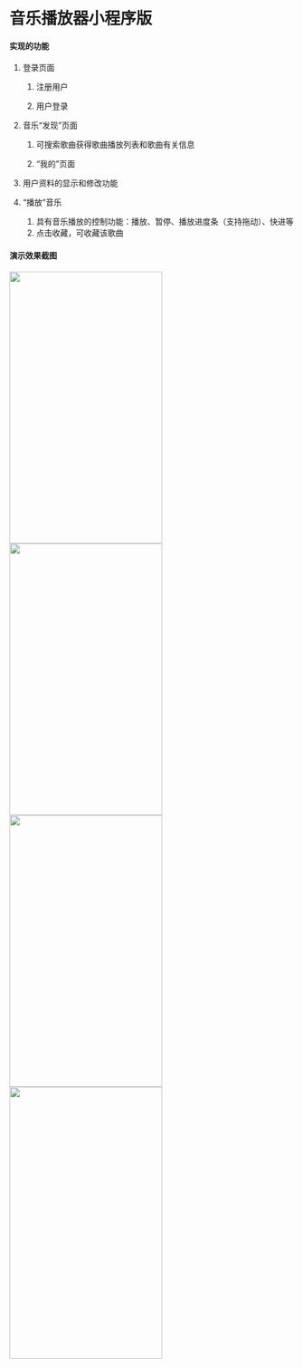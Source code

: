 # 音乐播放器小程序版



#### 实现的功能

1. 登录页面

    1) 注册用户

    2) 用户登录


2. 音乐“发现”页面

    1) 可搜索歌曲获得歌曲播放列表和歌曲有关信息

    2) “我的”页面

3. 用户资料的显示和修改功能

4. “播放”音乐
    1) 具有音乐播放的控制功能：播放、暂停、播放进度条（支持拖动）、快进等
    2) 点击收藏，可收藏该歌曲


#### 演示效果截图

<img src="https://gitee.com/hhyygg/weixin-app-musicplayer/raw/master/demo/1_1home.jpg"  width = "270" height = "480"/>

<img src="https://gitee.com/hhyygg/weixin-app-musicplayer/raw/master/demo/1_2playlist.jpg"  width = "270" height = "480"/>

<img src="https://gitee.com/hhyygg/weixin-app-musicplayer/raw/master/demo/1_3play.jpg"  width = "270" height = "480"/>

<img src="https://gitee.com/hhyygg/weixin-app-musicplayer/raw/master/demo/1_4mylist.jpg"  width = "270" height = "480"/>

